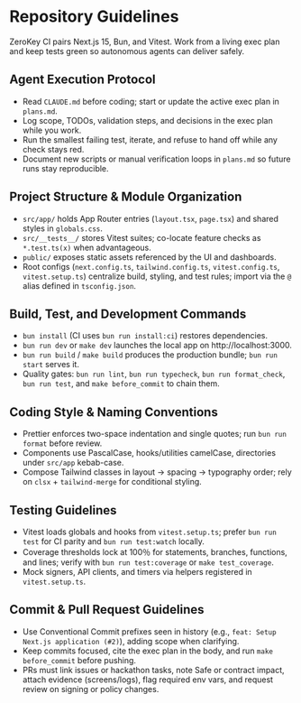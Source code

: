 # Repository Guidelines
ZeroKey CI pairs Next.js 15, Bun, and Vitest. Work from a living exec plan and keep tests green so autonomous agents can deliver safely.

## Agent Execution Protocol
- Read `CLAUDE.md` before coding; start or update the active exec plan in `plans.md`.
- Log scope, TODOs, validation steps, and decisions in the exec plan while you work.
- Run the smallest failing test, iterate, and refuse to hand off while any check stays red.
- Document new scripts or manual verification loops in `plans.md` so future runs stay reproducible.

## Project Structure & Module Organization
- `src/app/` holds App Router entries (`layout.tsx`, `page.tsx`) and shared styles in `globals.css`.
- `src/__tests__/` stores Vitest suites; co-locate feature checks as `*.test.ts(x)` when advantageous.
- `public/` exposes static assets referenced by the UI and dashboards.
- Root configs (`next.config.ts`, `tailwind.config.ts`, `vitest.config.ts`, `vitest.setup.ts`) centralize build, styling, and test rules; import via the `@` alias defined in `tsconfig.json`.

## Build, Test, and Development Commands
- `bun install` (CI uses `bun run install:ci`) restores dependencies.
- `bun run dev` or `make dev` launches the local app on http://localhost:3000.
- `bun run build` / `make build` produces the production bundle; `bun run start` serves it.
- Quality gates: `bun run lint`, `bun run typecheck`, `bun run format_check`, `bun run test`, and `make before_commit` to chain them.

## Coding Style & Naming Conventions
- Prettier enforces two-space indentation and single quotes; run `bun run format` before review.
- Components use PascalCase, hooks/utilities camelCase, directories under `src/app` kebab-case.
- Compose Tailwind classes in layout → spacing → typography order; rely on `clsx` + `tailwind-merge` for conditional styling.

## Testing Guidelines
- Vitest loads globals and hooks from `vitest.setup.ts`; prefer `bun run test` for CI parity and `bun run test:watch` locally.
- Coverage thresholds lock at 100％ for statements, branches, functions, and lines; verify with `bun run test:coverage` or `make test_coverage`.
- Mock signers, API clients, and timers via helpers registered in `vitest.setup.ts`.

## Commit & Pull Request Guidelines
- Use Conventional Commit prefixes seen in history (e.g., `feat: Setup Next.js application (#2)`), adding scope when clarifying.
- Keep commits focused, cite the exec plan in the body, and run `make before_commit` before pushing.
- PRs must link issues or hackathon tasks, note Safe or contract impact, attach evidence (screens/logs), flag required env vars, and request review on signing or policy changes.
